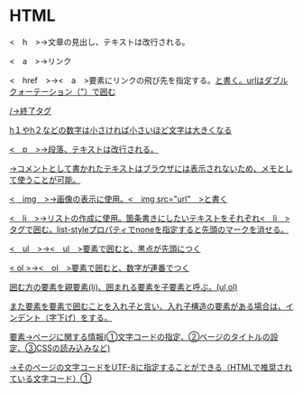 # HTML
<　h　>→文章の見出し、テキストは改行される。

<　a　>→リンク
  
<　href　>→<　a　>要素にリンクの飛び先を指定する。<a href="url">と書く。urlはダブルクォーテーション（"）で囲む
  
/→終了タグ
  
h１やh２などの数字は小さければ小さいほど文字は大きくなる
  
<　p　>→段落、テキストは改行される。
  
<!-- -->→コメントとして書かれたテキストはブラウザには表示されないため、メモとして使うことが可能。
  
<　img　>→画像の表示に使用。<　img src="url"　>と書く
  
<　li　>→リストの作成に使用。箇条書きにしたいテキストをそれぞれ<　li　>タグで囲む。list-styleプロパティでnoneを指定すると先頭のマークを消せる。
  
<　ul　>→<　ul　>要素で囲むと、黒点が先頭につく
  
< ol >→<　ol　>要素で囲むと、数字が連番でつく
  
囲む方の要素を親要素(li)、囲まれる要素を子要素と呼ぶ。(ul,ol)
  
また要素を要素で囲むことを入れ子と言い、入れ子構造の要素がある場合は、インデント（字下げ）をする。

<head>要素→ページに関する情報(①文字コードの指定、②ページのタイトルの設定、③CSSの読み込みなど)
  
<meta charset="utf-8">→そのページの文字コードをUTF-8に指定することができる（HTMLで推奨されている文字コード）①
  
<title>→ページのタイトルを指定②
  
<link rel="stylesheet">→HTMLからCSSを読み込む。<link rel="stylesheet" href="stylesheet.css">のように、href属性で読み込むCSSファイルを指定する
  
<body>要素→実際に表示したい内容
  
<!DOCTYPE html>→HTMLのバージョンを宣言
  
<div>→要素をグループ化するために使用する

class→要素（タグ）に名前をつけることが可能。class名でCSSを指定する場合、先頭にドット「.」が必要。

<span>要素→文中の一部にCSSを適用させたい時に適用

<input>要素→１行のテキスト入力を受け取るための要素
  
また<input type = "submit">とすることで入力欄ではなく、送信ボタンになる。さらにvalue属性に任意の値を指定することで、ボタンに表示されるテキストを変更することができます。
  
<textarea>→要素は複数行のテキスト入力を受け取るための要素

inputとtextareaはcssにて,で区切ることで同じcssを適用できる
